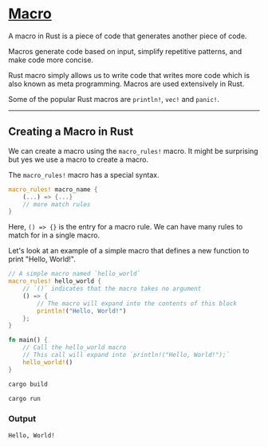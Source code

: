# [Macro](https://www.programiz.com/rust/macro)

A macro in Rust is a piece of code that generates another piece of code.

Macros generate code based on input, simplify repetitive patterns, and make code more concise.

Rust macro simply allows us to write code that writes more code which is also known as meta programming. Macros are used extensively in Rust.

Some of the popular Rust macros are `println!`, `vec!` and `panic!`.

____

## Creating a Macro in Rust

We can create a macro using the `macro_rules!` macro. It might be surprising but yes we use a macro to create a macro.

The `macro_rules!` macro has a special syntax.

```rust
macro_rules! macro_name {
    (...) => {...}
    // more match rules
}
```

Here, `() => {}` is the entry for a macro rule. We can have many rules to match for in a single macro.

Let's look at an example of a simple macro that defines a new function to print "Hello, World!".

```rust
// A simple macro named `hello_world`
macro_rules! hello_world {
    // `()` indicates that the macro takes no argument
    () => {
        // The macro will expand into the contents of this block
        println!("Hello, World!")
    };
}

fn main() {
    // Call the hello_world macro
    // This call will expand into `println!("Hello, World!");`
    hello_world!()
}
```

```bash
cargo build
```

```bash
cargo run
```

### Output

```bash
Hello, World!
```
